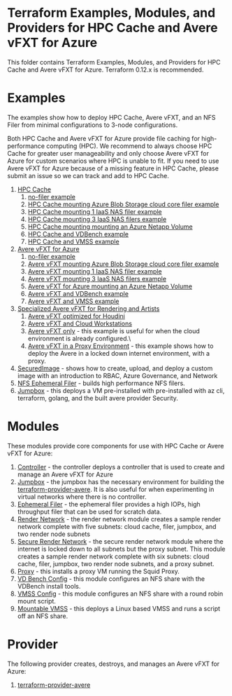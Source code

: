 # Terraform Examples, Modules, and Providers for HPC Cache and Avere vFXT for Azure

This folder contains Terraform Examples, Modules, and Providers for HPC Cache and Avere vFXT for Azure.  Terraform 0.12.x is recommended.

# Examples

The examples show how to deploy HPC Cache, Avere vFXT, and an NFS Filer from minimal configurations to 3-node configurations.

Both HPC Cache and Avere vFXT for Azure provide file caching for high-performance computing (HPC).  We recommend to always choose HPC Cache for greater user manageability and only choose Avere vFXT for Azure for custom scenarios where HPC is unable to fit.  If you need to use Avere vFXT for Azure because of a missing feature in HPC Cache, please submit an issue so we can track and add to HPC Cache.

1. [HPC Cache](examples/HPC%20Cache)
   1. [no-filer example](examples/HPC%20Cache/no-filers)
   2. [HPC Cache mounting Azure Blob Storage cloud core filer example](examples/HPC%20Cache/azureblobfiler)
   3. [HPC Cache mounting 1 IaaS NAS filer example](examples/HPC%20Cache/1-filer)
   4. [HPC Cache mounting 3 IaaS NAS filers example](examples/HPC%20Cache/3-filers)
   5. [HPC Cache mounting mounting an Azure Netapp Volume](examples/HPC%20Cache/netapp)
   6. [HPC Cache and VDBench example](examples/HPC%20Cache/vdbench)
   7. [HPC Cache and VMSS example](examples/HPC%20Cache/vmss)
2. [Avere vFXT for Azure](examples/vfxt)
   1. [no-filer example](examples/vfxt/no-filers)
   2. [Avere vFXT mounting Azure Blob Storage cloud core filer example](examples/vfxt/azureblobfiler)
   3. [Avere vFXT mounting 1 IaaS NAS filer example](examples/vfxt/1-filer)
   4. [Avere vFXT mounting 3 IaaS NAS filers example](examples/vfxt/3-filers)
   5. [Avere vFXT for Azure mounting an Azure Netapp Volume](examples/vfxt/netapp)
   6. [Avere vFXT and VDBench example](examples/vfxt/vdbench)
   7. [Avere vFXT and VMSS example](examples/vfxt/vmss)
3. [Specialized Avere vFXT for Rendering and Artists](examples/vfxt)
   1. [Avere vFXT optimized for Houdini](examples/vfxt/HoudiniOptimized)
   2. [Avere vFXT and Cloud Workstations](examples/vfxt/cloudworkstation)
   3. [Avere vFXT only](examples/vfxt/vfxt-only) - this example is useful for when the cloud environment is already configured.\
   4. [Avere vFXT in a Proxy Environment](examples/vfxt/proxy) - this example shows how to deploy the Avere in a locked down internet environment, with a proxy.
4. [SecuredImage](examples/securedimage) - shows how to create, upload, and deploy a custom image with an introduction to RBAC, Azure Governance, and Network 
5. [NFS Ephemeral Filer](examples/nfsfiler) - builds high performance NFS filers.
6. [Jumpbox](examples/jumpbox) - this deploys a VM pre-installed with pre-installed with az cli, terraform, golang, and the built avere provider
Security.

# Modules

These modules provide core components for use with HPC Cache or Avere vFXT for Azure:

1. [Controller](modules/controller) - the controller deploys a controller that is used to create and manage an Avere vFXT for Azure
2. [Jumpbox](modules/jumpbox) - the jumpbox has the necessary environment for building the [terraform-provider-avere](providers/terraform-provider-avere).  It is also useful for when experimenting in virtual networks where there is no controller.
3. [Ephemeral Filer](modules/nfs_filer) - the ephemeral filer provides a high IOPs, high throughput filer that can be used for scratch data.
4. [Render Network](modules/render_network) - the render network module creates a sample render network complete with five subnets: cloud cache, filer, jumpbox, and two render node subnets
5. [Secure Render Network](modules/render_network_secure) - the secure render network module where the internet is locked down to all subnets but the proxy subnet.  This module creates a sample render network complete with six subnets: cloud cache, filer, jumpbox, two render node subnets, and a proxy subnet.
6. [Proxy](modules/proxy) - this installs a proxy VM running the Squid Proxy.
7. [VD Bench Config](modules/vdbench_config) - this module configures an NFS share with the VDBench install tools.
8. [VMSS Config](modules/vmss_config) - this module configures an NFS share with a round robin mount script.
9. [Mountable VMSS](modules/vmss_mountable) - this deploys a Linux based VMSS and runs a script off an NFS share.

# Provider

The following provider creates, destroys, and manages an Avere vFXT for Azure:

1. [terraform-provider-avere](providers/terraform-provider-avere)
